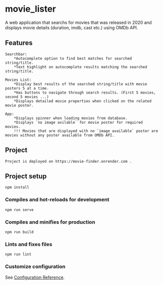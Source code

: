 # movie_lister

A web application that searchs for movies that was released in 2020 and displays movie details (duration, imdb, cast etc.) using OMDb API.

## Features
```
Searchbar: 
    *Autocomplete option to find best matches for searched string/title.
    *Text highlight on autocomplete results matching the searched string/title.

Movies List:
    *Display best results of the searched string/title with movie posters 5 at a time.
    *Has buttons to navigate through search results. (First 5 movies, second 5 movies ...)
    *Displays detailed movie properties when clicked on the related movie poster.

App:
    *Displays spinner when loading movies from database.
    *Displays `no image avilable` for movie poster for required movies.
    !!! Movies that are displayed with no `image available` poster are movies without any poster available from OMDb API.
```

## Project

    Project is deployed on https://movie-finder.onrender.com .

## Project setup
```
npm install
```

### Compiles and hot-reloads for development
```
npm run serve
```

### Compiles and minifies for production
```
npm run build
```

### Lints and fixes files
```
npm run lint
```

### Customize configuration
See [Configuration Reference](https://cli.vuejs.org/config/).
